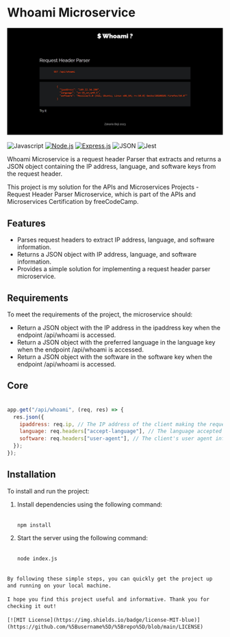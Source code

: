 # Whoami Microservice

![Banner](https://github.com/z-bj/Whoami-Microservice/blob/master/Banner.jpg)



![Javascript](https://img.shields.io/badge/JavaScript-F7DF1E.svg?style=for-the-badge&logo=JavaScript&logoColor=black) [![Node.js](https://img.shields.io/badge/Node.js-339933.svg?style=for-the-badge&logo=nodedotjs&logoColor=white)](https://nodejs.org/en/) [![Express.js](https://img.shields.io/badge/Express-000000.svg?style=for-the-badge&logo=Express&logoColor=white)](https://expressjs.com/) ![JSON](https://img.shields.io/badge/JSON-000000.svg?style=for-the-badge&logo=JSON&logoColor=white) ![Jest](https://img.shields.io/badge/Jest-C21325.svg?style=for-the-badge&logo=Jest&logoColor=white)

Whoami Microservice is a request header Parser that extracts and returns a JSON object containing the IP address, language, and software keys from the request header.

This project is my solution for the APIs and Microservices Projects - Request Header Parser Microservice, which is part of the APIs and Microservices Certification by freeCodeCamp.

## Features

-   Parses request headers to extract IP address, language, and software information.
-   Returns a JSON object with IP address, language, and software information.
-   Provides a simple solution for implementing a request header parser microservice.

## Requirements

To meet the requirements of the project, the microservice should:

-   Return a JSON object with the IP address in the ipaddress key when the endpoint /api/whoami is accessed.
-   Return a JSON object with the preferred language in the language key when the endpoint /api/whoami is accessed.
-   Return a JSON object with the software in the software key when the endpoint /api/whoami is accessed.

## Core

``` javascript

app.get("/api/whoami", (req, res) => {
  res.json({
    ipaddress: req.ip, // The IP address of the client making the request
    language: req.headers["accept-language"], // The language accepted by the client
    software: req.headers["user-agent"], // The client's user agent information
  });
});

```

## Installation

To install and run the project:

1.  Install dependencies using the following command:
    

    
    ``` bash
    
    npm install
    
    ```
    
2.  Start the server using the following command:
    

    
    ``` bash

    node index.js

    ```
    
```

By following these simple steps, you can quickly get the project up and running on your local machine.

I hope you find this project useful and informative. Thank you for checking it out!

[![MIT License](https://img.shields.io/badge/license-MIT-blue)](https://github.com/%5Busername%5D/%5Brepo%5D/blob/main/LICENSE)
